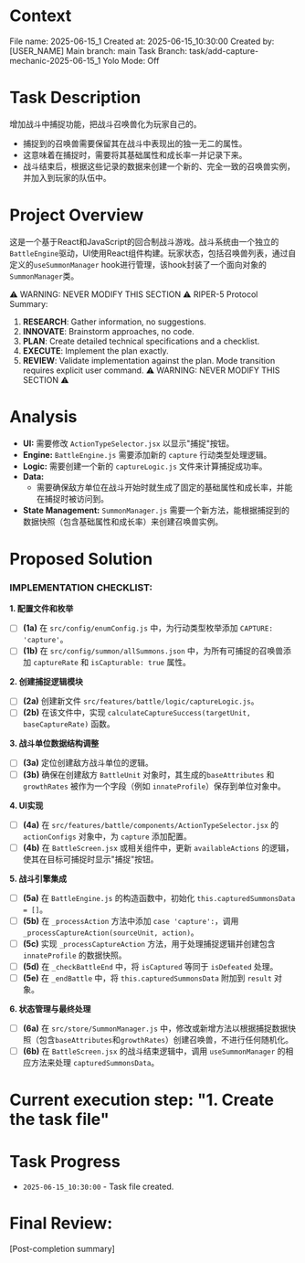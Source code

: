 <!--
 * @Author: Sirius 540363975@qq.com
 * @Date: 2025-06-13 11:24:42
 * @LastEditors: Sirius 540363975@qq.com
 * @LastEditTime: 2025-06-13 11:26:49
-->
# Context
File name: 2025-06-15_1
Created at: 2025-06-15_10:30:00
Created by: [USER_NAME]
Main branch: main
Task Branch: task/add-capture-mechanic-2025-06-15_1
Yolo Mode: Off

# Task Description
增加战斗中捕捉功能，把战斗召唤兽化为玩家自己的。
- 捕捉到的召唤兽需要保留其在战斗中表现出的独一无二的属性。
- 这意味着在捕捉时，需要将其基础属性和成长率一并记录下来。
- 战斗结束后，根据这些记录的数据来创建一个新的、完全一致的召唤兽实例，并加入到玩家的队伍中。

# Project Overview
这是一个基于React和JavaScript的回合制战斗游戏。战斗系统由一个独立的`BattleEngine`驱动，UI使用React组件构建。玩家状态，包括召唤兽列表，通过自定义的`useSummonManager` hook进行管理，该hook封装了一个面向对象的`SummonManager`类。

⚠️ WARNING: NEVER MODIFY THIS SECTION ⚠️
RIPER-5 Protocol Summary:
1.  **RESEARCH**: Gather information, no suggestions.
2.  **INNOVATE**: Brainstorm approaches, no code.
3.  **PLAN**: Create detailed technical specifications and a checklist.
4.  **EXECUTE**: Implement the plan exactly.
5.  **REVIEW**: Validate implementation against the plan.
Mode transition requires explicit user command.
⚠️ WARNING: NEVER MODIFY THIS SECTION ⚠️

# Analysis
- **UI:** 需要修改 `ActionTypeSelector.jsx` 以显示"捕捉"按钮。
- **Engine:** `BattleEngine.js` 需要添加新的 `capture` 行动类型处理逻辑。
- **Logic:** 需要创建一个新的 `captureLogic.js` 文件来计算捕捉成功率。
- **Data:**
    - 需要确保敌方单位在战斗开始时就生成了固定的基础属性和成长率，并能在捕捉时被访问到。
- **State Management:** `SummonManager.js` 需要一个新方法，能根据捕捉到的数据快照（包含基础属性和成长率）来创建召唤兽实例。

# Proposed Solution
### IMPLEMENTATION CHECKLIST:

**1. 配置文件和枚举**
- [ ] **(1a)** 在 `src/config/enumConfig.js` 中，为行动类型枚举添加 `CAPTURE: 'capture'`。
- [ ] **(1b)** 在 `src/config/summon/allSummons.json` 中，为所有可捕捉的召唤兽添加 `captureRate` 和 `isCapturable: true` 属性。

**2. 创建捕捉逻辑模块**
- [ ] **(2a)** 创建新文件 `src/features/battle/logic/captureLogic.js`。
- [ ] **(2b)** 在该文件中，实现 `calculateCaptureSuccess(targetUnit, baseCaptureRate)` 函数。

**3. 战斗单位数据结构调整**
- [ ] **(3a)** 定位创建敌方战斗单位的逻辑。
- [ ] **(3b)** 确保在创建敌方 `BattleUnit` 对象时，其生成的`baseAttributes` 和 `growthRates` 被作为一个字段（例如 `innateProfile`）保存到单位对象中。

**4. UI实现**
- [ ] **(4a)** 在 `src/features/battle/components/ActionTypeSelector.jsx` 的 `actionConfigs` 对象中，为 `capture` 添加配置。
- [ ] **(4b)** 在 `BattleScreen.jsx` 或相关组件中，更新 `availableActions` 的逻辑，使其在目标可捕捉时显示"捕捉"按钮。

**5. 战斗引擎集成**
- [ ] **(5a)** 在 `BattleEngine.js` 的构造函数中，初始化 `this.capturedSummonsData = []`。
- [ ] **(5b)** 在 `_processAction` 方法中添加 `case 'capture':`，调用 `_processCaptureAction(sourceUnit, action)`。
- [ ] **(5c)** 实现 `_processCaptureAction` 方法，用于处理捕捉逻辑并创建包含 `innateProfile` 的数据快照。
- [ ] **(5d)** 在 `_checkBattleEnd` 中，将 `isCaptured` 等同于 `isDefeated` 处理。
- [ ] **(5e)** 在 `_endBattle` 中，将 `this.capturedSummonsData` 附加到 `result` 对象。

**6. 状态管理与最终处理**
- [ ] **(6a)** 在 `src/store/SummonManager.js` 中，修改或新增方法以根据捕捉数据快照（包含`baseAttributes`和`growthRates`）创建召唤兽，不进行任何随机化。
- [ ] **(6b)** 在 `BattleScreen.jsx` 的战斗结束逻辑中，调用 `useSummonManager` 的相应方法来处理 `capturedSummonsData`。

# Current execution step: "1. Create the task file"

# Task Progress
- `2025-06-15_10:30:00` - Task file created.

# Final Review:
[Post-completion summary] 